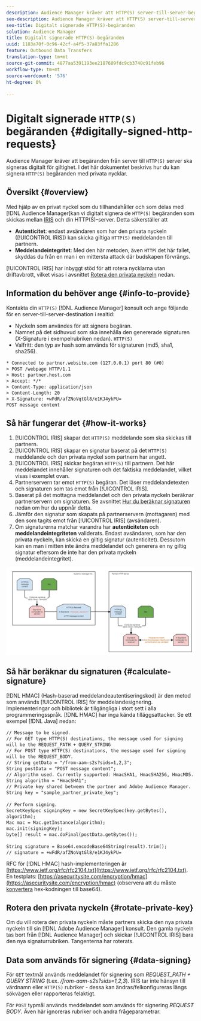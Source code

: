 ```yaml
---
description: Audience Manager kräver att HTTP(S) server-till-server-begäranden signeras digitalt för giltighet. I det här dokumentet beskrivs hur du kan signera HTTP-begäranden med privata nycklar.
seo-description: Audience Manager kräver att HTTP(S) server-till-server-begäranden signeras digitalt för giltighet. I det här dokumentet beskrivs hur du kan signera HTTP(S)-begäranden med privata nycklar.
seo-title: Digitalt signerade HTTP(S)-begäranden
solution: Audience Manager
title: Digitalt signerade HTTP(S)-begäranden
uuid: 1183a70f-0c96-42cf-a4f5-37a83ffa1286
feature: Outbound Data Transfers
translation-type: tm+mt
source-git-commit: 4877aa5391193ee2187609fdc9cb3740c91feb96
workflow-type: tm+mt
source-wordcount: '576'
ht-degree: 0%

---
```



# Digitalt signerade `HTTP(S)` begäranden {#digitally-signed-http-requests}

Audience Manager kräver att begäranden från server till `HTTP(S)` server ska signeras digitalt för giltighet. I det här dokumentet beskrivs hur du kan signera `HTTP(S)` begäranden med privata nycklar.

## Översikt {#overview}

<!-- digitally_signed_http_requests.xml -->

Med hjälp av en privat nyckel som du tillhandahåller och som delas med [!DNL Audience Manager]kan vi digitalt signera de `HTTP(S)` begäranden som skickas mellan [IRIS](../../../reference/system-components/components-data-action.md#iris) och din HTTP(S)-server. Detta säkerställer att

* **Autenticitet**: endast avsändaren som har den privata nyckeln ([!UICONTROL IRIS]) kan skicka giltiga `HTTP(S)` meddelanden till partnern.
* **Meddelandeintegritet**: Med den här metoden, även `HTTP`i det här fallet, skyddas du från en man i en mittersta attack där budskapen förvrängs.

[!UICONTROL IRIS] har inbyggt stöd för att rotera nycklarna utan driftavbrott, vilket visas i avsnittet [Rotera den privata nyckeln](../../../integration/receiving-audience-data/real-time-outbound-transfers/digitally-signed-http-requests.md#rotate-private-key) nedan.

## Information du behöver ange {#info-to-provide}

Kontakta din `HTTP(S)` [!DNL Audience Manager] konsult och ange följande för en server-till-server-destination i realtid:

* Nyckeln som användes för att signera begäran.
* Namnet på det sidhuvud som ska innehålla den genererade signaturen (X-Signature i exempelrubriken nedan). `HTTP(S)`
* Valfritt: den typ av hash som används för signaturen (md5, sha1, sha256).

```
* Connected to partner.website.com (127.0.0.1) port 80 (#0)
> POST /webpage HTTP/1.1
> Host: partner.host.com
> Accept: */*
> Content-Type: application/json
> Content-Length: 20
> X-Signature: +wFdR/afZNoVqtGl8/e1KJ4ykPU=
POST message content
```

## Så här fungerar det {#how-it-works}

1. [!UICONTROL IRIS] skapar det `HTTP(S)` meddelande som ska skickas till partnern.
1. [!UICONTROL IRIS] skapar en signatur baserat på det `HTTP(S)` meddelande och den privata nyckel som partnern har angett.
1. [!UICONTROL IRIS] skickar begäran `HTTP(S)` till partnern. Det här meddelandet innehåller signaturen och det faktiska meddelandet, vilket visas i exemplet ovan.
1. Partnerservern tar emot `HTTP(S)` begäran. Det läser meddelandetexten och signaturen som tas emot från [!UICONTROL IRIS].
1. Baserat på det mottagna meddelandet och den privata nyckeln beräknar partnerservern om signaturen. Se avsnittet [Hur du beräknar signaturen](../../../integration/receiving-audience-data/real-time-outbound-transfers/digitally-signed-http-requests.md#calculate-signature) nedan om hur du uppnår detta.
1. Jämför den signatur som skapats på partnerservern (mottagaren) med den som tagits emot från [!UICONTROL IRIS] (avsändaren).
1. Om signaturerna matchar varandra har **autenticiteten** och **meddelandeintegriteten** validerats. Endast avsändaren, som har den privata nyckeln, kan skicka en giltig signatur (autenticitet). Dessutom kan en man i mitten inte ändra meddelandet och generera en ny giltig signatur eftersom de inte har den privata nyckeln (meddelandeintegritet).

![](assets/iris-digitally-sign-http-request.png)

## Så här beräknar du signaturen {#calculate-signature}

[!DNL HMAC] (Hash-baserad meddelandeautentiseringskod) är den metod som används [!UICONTROL IRIS] för meddelandesignering. Implementeringar och bibliotek är tillgängliga i stort sett i alla programmeringsspråk. [!DNL HMAC] har inga kända tilläggsattacker. Se ett exempel [!DNL Java] nedan:

```
// Message to be signed.
// For GET type HTTP(S) destinations, the message used for signing will be the REQUEST_PATH + QUERY_STRING
// For POST type HTTP(S) destinations, the message used for signing will be the REQUEST_BODY.
// String getData = "/from-aam-s2s?sids=1,2,3";
String postData = "POST message content";
// Algorithm used. Currently supported: HmacSHA1, HmacSHA256, HmacMD5.
String algorithm = "HmacSHA1";
// Private key shared between the partner and Adobe Audience Manager.
String key = "sample_partner_private_key";
  
// Perform signing.
SecretKeySpec signingKey = new SecretKeySpec(key.getBytes(), algorithm);
Mac mac = Mac.getInstance(algorithm);
mac.init(signingKey);
byte[] result = mac.doFinal(postData.getBytes());
  
String signature = Base64.encodeBase64String(result).trim(); 
// signature = +wFdR/afZNoVqtGl8/e1KJ4ykPU=
```

RFC för [!DNL HMAC] hash-implementeringen är [https://www.ietf.org/rfc/rfc2104.txt](https://www.ietf.org/rfc/rfc2104.txt). En testplats: [https://asecuritysite.com/encryption/hmac](https://asecuritysite.com/encryption/hmac) (observera att du måste [konvertera](https://tomeko.net/online_tools/hex_to_base64.php?lang=en) hex-kodningen till base64).

## Rotera den privata nyckeln {#rotate-private-key}

Om du vill rotera den privata nyckeln måste partners skicka den nya privata nyckeln till sin [!DNL Adobe Audience Manager] konsult. Den gamla nyckeln tas bort från [!DNL Audience Manager] och skickar [!UICONTROL IRIS] bara den nya signaturrubriken. Tangenterna har roterats.

## Data som används för signering {#data-signing}

För `GET` textmål används meddelandet för signering som *REQUEST_PATH + QUERY STRING* (t.ex. */from-aam-s2s?sids=1,2,3*). IRIS tar inte hänsyn till värdnamn eller `HTTP(S)` rubriker - dessa kan ändras/felkonfigureras längs sökvägen eller rapporteras felaktigt.

För `POST` typmål används meddelandet som används för signering *REQUEST BODY*. Även här ignoreras rubriker och andra frågeparametrar.
